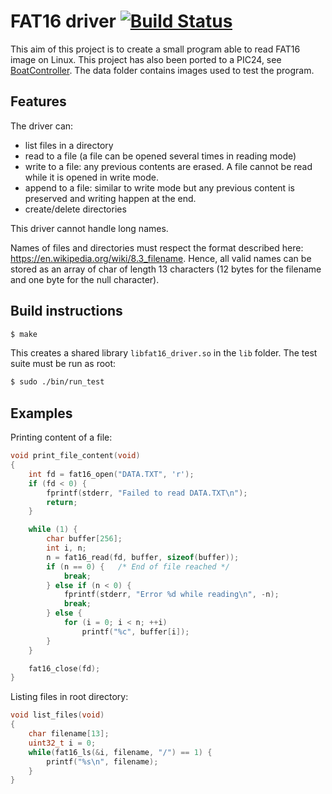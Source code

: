 # FAT16 driver [![Build Status](https://travis-ci.org/francois-berder/fat16.svg?branch=master)](https://travis-ci.org/francois-berder/fat16)

This aim of this project is to create a small program able to read FAT16 image on Linux. This project has also been ported to a PIC24, see [BoatController](https://github.com/francois-berder/BoatController).
The data folder contains images used to test the program.

## Features

The driver can:
   - list files in a directory
   - read to a file (a file can be opened several times in reading mode)
   - write to a file: any previous contents are erased. A file cannot be read while it is opened in write mode.
   - append to a file: similar to write mode but any previous content is preserved and writing happen at the end.
   - create/delete directories

This driver cannot handle long names.

Names of files and directories must respect the format described here: https://en.wikipedia.org/wiki/8.3_filename. Hence, all valid names can be stored as an array of char of length 13 characters (12 bytes for the filename and one byte for the null character).

## Build instructions

```sh
$ make
```
This creates a shared library ```libfat16_driver.so``` in the ```lib``` folder.
The test suite must be run as root:

```sh
$ sudo ./bin/run_test
```

## Examples

Printing content of a file:
```c
void print_file_content(void)
{
    int fd = fat16_open("DATA.TXT", 'r');
    if (fd < 0) {
        fprintf(stderr, "Failed to read DATA.TXT\n");
        return;
    }

    while (1) {
        char buffer[256];
        int i, n;
        n = fat16_read(fd, buffer, sizeof(buffer));
        if (n == 0) {   /* End of file reached */
            break;
        } else if (n < 0) {
            fprintf(stderr, "Error %d while reading\n", -n);
            break;
        } else {
            for (i = 0; i < n; ++i)
                printf("%c", buffer[i]);
        }
    }

    fat16_close(fd);
}
```

Listing files in root directory:
```c
void list_files(void)
{
    char filename[13];
    uint32_t i = 0;
    while(fat16_ls(&i, filename, "/") == 1) {
        printf("%s\n", filename);
    }
}
```
